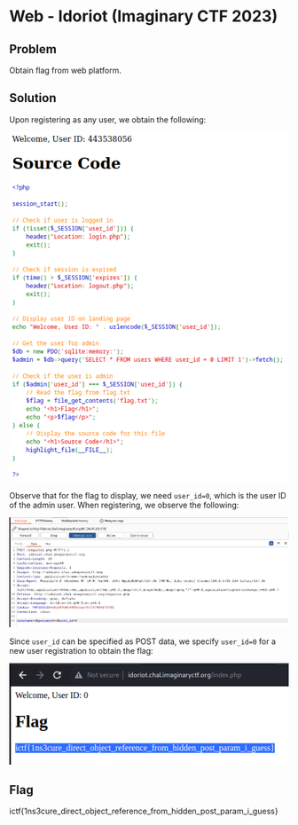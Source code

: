 # Web - Idoriot (Imaginary CTF 2023)

## Problem

Obtain flag from web platform.

## Solution

Upon registering as any user, we obtain the following:

![Source code](images/web_idoriot1.png)

Observe that for the flag to display, we need `user_id=0`, which is the user ID of the admin user. When registering, we observe the following:

![register.php POST request](images/web_idoriot2.png)

Since `user_id` can be specified as POST data, we specify `user_id=0` for a new user registration to obtain the flag:

![register.php POST request](images/web_idoriot3.png)

## Flag

ictf{1ns3cure_direct_object_reference_from_hidden_post_param_i_guess}
